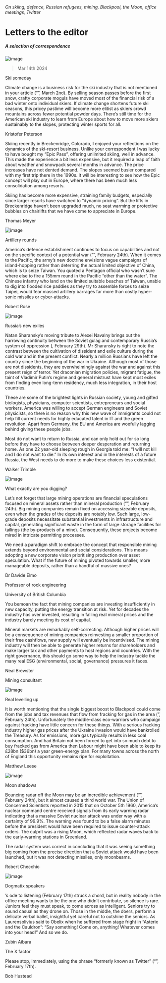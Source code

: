 ###### On skiing, defence, Russian refugees, mining, Blackpool, the Moon, office meetings, Twitter
# Letters to the editor 
##### A selection of correspondence 
![image](images/20240302_USP001.jpg) 
> Mar 14th 2024 

Ski someday
Climate change is a business risk for the ski industry that is not mentioned in your article (“”, March 2nd). By selling season passes before the first snow, crafty corporate moguls have moved most of the financial risk of a bad winter onto individual skiers. If climate change shortens future ski seasons, this pricey pastime will become more elitist as skiers crowd mountains across fewer potential powder days. There’s still time for the American ski industry to learn from Europe about how to move more skiers sustainably to the slopes, protecting winter sports for all.
Kristofer Peterson

Skiing recently in Breckenridge, Colorado, I enjoyed your reflections on the dynamics of the ski-resort business. Unlike your correspondent I was lucky to have bought my “Epic Pass”, offering unlimited skiing, well in advance. This made the experience a bit less expensive, but it required a leap of faith about weather and snowpack several months in advance. The price increases have not dented demand. The slopes seemed busier compared with my first trip there in the 1990s. It will be interesting to see how the Epic concept will play out in Europe, where there has been much less consolidation among resorts. 
Skiing has become more expensive, straining family budgets, especially since larger resorts have switched to “dynamic pricing”. But the lifts in Breckenridge haven’t been upgraded much, no seat warming or protective bubbles on chairlifts that we have come to appreciate in Europe. 
Thomas Meyer

![image](images/20240224_USP003.jpg) 

Artillery rounds
America’s defence establishment continues to focus on capabilities and not on the specific context of a potential war (“”, February 24th). When it comes to the Pacific, the army’s new doctrine envisions vague campaigns of island-hopping rather than deterring the actual limited objective of China, which is to seize Taiwan. You quoted a Pentagon official who wasn’t sure where else to fire a 155mm round in the Pacific “other than the water”. The Chinese infantry who land on the limited suitable beaches of Taiwan, unable to dig into flooded rice paddies as they try to assemble forces to seize Taipei, would fear massed artillery barrages far more than costly hyper-sonic missiles or cyber-attacks. 
Robert Rose

![image](images/20240302_BID003.jpg) 

Russia’s new exiles
Natan Sharansky’s moving tribute to Alexei Navalny brings out the harrowing continuity between the Soviet gulag and contemporary Russia’s system of oppression (, February 29th). Mr Sharansky is right to note the contrast between the cultivation of dissident and exile culture during the cold war and in the present conflict. Nearly a million Russians have left the country since the beginning of the war in Ukraine. Although most of those are not dissidents, they are overwhelmingly against the war and against this present reign of terror. Yet draconian migration policies, migrant fatigue, the taint of Vladimir Putin’s regime and general mistrust have kept most exiles from finding even long-term residency, much less integration, in their host countries. 
These are some of the brightest lights in Russian society, young and gifted biologists, physicians, computer scientists, entrepreneurs and social workers. America was willing to accept German engineers and Soviet physicists, so there is no reason why this new wave of immigrants could not help fill current needs for highly educated talent in IT and the green revolution. Apart from Germany, the EU and America are woefully lagging behind giving these people jobs. 
Most do not want to return to Russia, and can only hold out for so long before they have to choose between deeper desperation and returning home. As one 22 year-old sleeping rough in Georgia told me: “I will not kill and I do not want to die.” In its own interest and in the interests of a future Russia, the West needs to do more to make these choices less existential.
Walker Trimble

![image](images/20240224_WBP001.jpg) 

What exactly are you digging?
Let’s not forget that large mining operations are financial speculations focused on mineral assets rather than mineral production (“”, February 24th). Big mining companies remain fixed on accessing sizeable deposits, even when the grades of the deposits are notably low. Such large, low-grade deposits necessitate substantial investments in infrastructure and capital, generating significant waste in the form of large storage facilities for tailings (the by-products of a mine). Consequently, these projects become mired in intricate permitting processes. 
We need a paradigm shift to embrace the concept that responsible mining extends beyond environmental and social considerations. This means adopting a new corporate vision prioritising production over asset speculation. What if the future of mining pivoted towards smaller, more manageable deposits, rather than a handful of massive ones?
Dr Davide Elmo
Professor of rock engineering
University of British Columbia

You bemoan the fact that mining companies are investing insufficiently in new capacity, putting the energy transition at risk. Yet for decades the industry has over invested, resulting in falling real mineral prices and the industry barely meeting its cost of capital. 
Mineral markets are remarkably self-correcting. Although higher prices will be a consequence of mining companies reinvesting a smaller proportion of their free cashflows, new supply will eventually be incentivised. The mining industry will then be able to generate higher returns for shareholders and make larger tax and other payments to host regions and countries. With the right governance, this should go some way to help the industry tackle the many real ESG (environmental, social, governance) pressures it faces.
Neal Brewster
Mining consultant

![image](images/20240224_BRP002.jpg) 

Real levelling up
It is worth mentioning that the single biggest boost to Blackpool could come from the jobs and tax revenues that flow from fracking for gas in the area (”, February 24th). Unfortunately the middle-class eco-warriors who campaign against fracking have little concern for these things. With a serious fracking industry higher gas prices after the Ukraine invasion would have bankrolled the Treasury. As for emissions, more gas typically results in less coal consumption. And had Britain not been forced to get into so much debt to buy fracked gas from America then Labour might have been able to keep its £28bn ($36bn) a year green-energy plan. For many towns across the north of England this opportunity remains ripe for exploitation.
Matthew Leese

![image](images/20240224_STP002.jpg) 

Moon shadows
Bouncing radar off the Moon may be an incredible achievement (“”, February 24th), but it almost caused a third world war. The Union of Concerned Scientists reported in 2015 that on October 5th 1960, America’s nuclear command centre received signals from its early warning radar indicating that a massive Soviet nuclear attack was under way with a certainty of 99.9%. The warning was found to be a false alarm minutes before the president would have been required to issue counter-attack orders. The culprit was a rising Moon, which reflected radar waves back to the early-warning stations in Greenland. 
The radar system was correct in concluding that it was seeing something big coming from the precise direction that a Soviet attack would have been launched, but it was not detecting missiles, only moonbeams.
Robert Checchio

![image](images/20240217_WBD003.jpg) 

Dogmatix speakers
’s ode to listening (February 17th) struck a chord, but in reality nobody in the office meeting wants to be the one who didn’t contribute, so silence is rare. Juniors feel they must speak, to come across as intelligent. Seniors try to sound casual as they drone on. Those in the middle, the doers, perform a delicate verbal ballet, insightful yet careful not to outshine the seniors. As Laurensolivius said to Obelix when he suffered from stage fright in “Asterix and the Cauldron”: “Say something! Come on, anything! Whatever comes into your head!” And so we do.
Zubin Aibara

The X factor
Please stop, immediately, using the phrase “formerly known as Twitter” (“”, February 17th).
Bob Hustead

